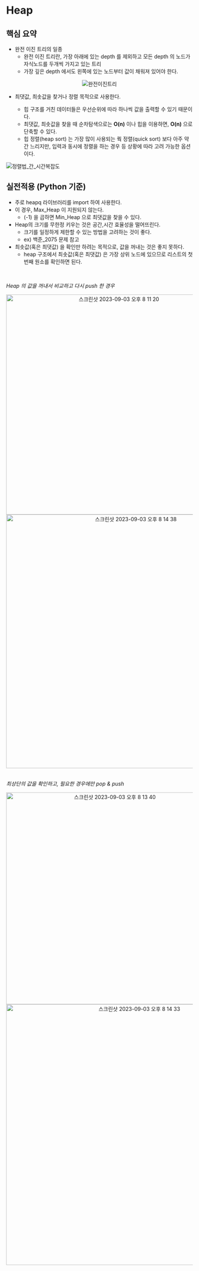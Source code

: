 # Heap

## 핵심 요약

- 완전 이진 트리의 일종
  - 완전 이진 트리란, 가장 아래에 있는 depth 를 제외하고 모든 depth 의 노드가 자식노드를 두개씩 가지고 있는 트리
  - 가장 깊은 depth 에서도 왼쪽에 있는 노드부터 값이 채워져 있어야 한다.

<div align="center">

![완전이진트리](https://github.com/KAKA-kw/Algorithm-challenge/assets/50646145/c888e662-28cf-4131-8f8d-ebbd3aa3d792)

</div>

- 최댓값, 최솟값을 찾거나 정렬 목적으로 사용한다.

  - 힙 구조를 거친 데이터들은 우선순위에 따라 하나씩 값을 출력할 수 있기 때문이다.
  - 최댓값, 최솟값을 찾을 때 순차탐색으로는 **O(n)** 이나 힙을 이용하면, **O(n)** 으로 단축할 수 있다.
  - 힙 정렬(heap sort) 는 가장 많이 사용되는 쿽 정렬(quick sort) 보다 아주 약간 느리지만, 입력과 동시에 정렬을 하는 경우 등 상황에 따라 고려 가능한 옵션이다.

  <div align="center">

![정렬법_간_시간복잡도](https://github.com/KAKA-kw/Algorithm-challenge/assets/50646145/de44f507-0a6f-4cc5-8b4e-560c52f85cec)

  </div>

## 실전적용 (Python 기준)

- 주로 heapq 라이브러리를 import 하여 사용한다.
- 이 경우, Max_Heap 이 지원되지 않는다.
  - (-1) 을 곱하면 Min_Heap 으로 최댓값을 찾을 수 있다.
- Heap의 크기를 무한정 키우는 것은 공간,시간 효율성을 떨어뜨린다.
  - 크기를 일정하게 제한할 수 있는 방법을 고려하는 것이 좋다.
  - ex) 백준\_2075 문제 참고
- 최솟값(혹은 최댓값) 을 확인만 하려는 목적으로, 값을 꺼내는 것은 좋지 못하다.
  - heap 구조에서 최솟값(혹은 최댓값) 은 가장 상위 노드에 있으므로 리스트의 첫번째 원소를 확인하면 된다.

<br/>

_Heap 의 값을 꺼내서 비교하고 다시 push 한 경우_

<div align="center">

  <img width="593" alt="스크린샷 2023-09-03 오후 8 11 20" src="https://github.com/KAKA-kw/Algorithm-challenge/assets/50646145/19cd0815-a4a4-4f76-b11f-0c937e58b3ae">

  <img width="684" alt="스크린샷 2023-09-03 오후 8 14 38" src="https://github.com/KAKA-kw/Algorithm-challenge/assets/50646145/e64ba45c-cbd1-4bbe-a7e9-d16619df6f5f">
  
</div>

<br/>

_최상단의 값을 확인하고, 필요한 경우에만 pop & push_

<div align="center">

  <img width="571" alt="스크린샷 2023-09-03 오후 8 13 40" src="https://github.com/KAKA-kw/Algorithm-challenge/assets/50646145/e41a8d1c-6c80-4b1e-b356-db06e3b2864f">

  <img width="703" alt="스크린샷 2023-09-03 오후 8 14 33" src="https://github.com/KAKA-kw/Algorithm-challenge/assets/50646145/98870427-9842-4bbf-aa76-2f449b4359a4">  
  
</div>
